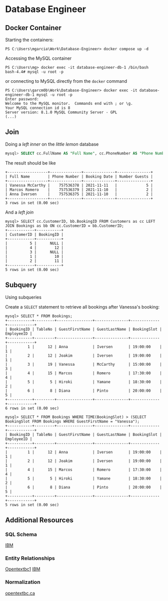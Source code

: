 # Database Engineer
 
## Docker Container

Starting the containers:

```
PS C:\Users\mgarcia\Work\Database-Engineer> docker compose up -d
```

Accessing the MySQL container

```
PS C:\Users\mg> docker exec -it database-engineer-db-1 /bin/bash
bash-4.4# mysql -u root -p
```

or connecting to MySQL directly from the `docker` command

```
PS C:\Users\garcm0b\Work\Database-Engineer> docker exec -it database-engineer-db-1 mysql -u root -p
Enter password:
Welcome to the MySQL monitor.  Commands end with ; or \g.
Your MySQL connection id is 8
Server version: 8.1.0 MySQL Community Server - GPL
(...)
```

## Join

Doing a _left inner_ on the _little lemon_ database

```sql
mysql> SELECT cc.FullName AS "Full Name", cc.PhoneNumber AS "Phone Number", bb.BookingDate as "Booking Date", bb.NumberOfGuests as "Number Guests" FROM Customers as cc INNER JOIN Bookings AS bb ON cc.CustomerID = bb.CustomerID;
```
The result should be like 

```
+------------------+--------------+--------------+---------------+
| Full Name        | Phone Number | Booking Date | Number Guests |
+------------------+--------------+--------------+---------------+
| Vanessa McCarthy |    757536378 | 2021-11-11   |             5 |
| Marcos Romero    |    757536379 | 2021-11-10   |             2 |
| Anna Iversen     |    757536375 | 2021-11-10   |             2 |
+------------------+--------------+--------------+---------------+
3 rows in set (0.00 sec)
```

And a _left join_

```
mysql> SELECT cc.CustomerID, bb.BookingID FROM Customers as cc LEFT JOIN Bookings as bb ON cc.CustomerID = bb.CustomerID;
+------------+-----------+
| CustomerID | BookingID |
+------------+-----------+
|          5 |      NULL |
|          4 |        12 |
|          3 |      NULL |
|          1 |        10 |
|          2 |        11 |
+------------+-----------+
5 rows in set (0.00 sec)
```

## Subquery

Using subqueries 

Create a `SELECT` statement to retrieve all bookings after Vanessa's booking:

```
mysql> SELECT * FROM Bookings;
+-----------+---------+----------------+---------------+-------------+------------+
| BookingID | TableNo | GuestFirstName | GuestLastName | BookingSlot | EmployeeID |
+-----------+---------+----------------+---------------+-------------+------------+
|         1 |      12 | Anna           | Iversen       | 19:00:00    |          1 |
|         2 |      12 | Joakim         | Iversen       | 19:00:00    |          1 |
|         3 |      19 | Vanessa        | McCarthy      | 15:00:00    |          3 |
|         4 |      15 | Marcos         | Romero        | 17:30:00    |          4 |
|         5 |       5 | Hiroki         | Yamane        | 18:30:00    |          2 |
|         6 |       8 | Diana          | Pinto         | 20:00:00    |          5 |
+-----------+---------+----------------+---------------+-------------+------------+
6 rows in set (0.00 sec)

mysql> SELECT * FROM Bookings WHERE TIME(BookingSlot) > (SELECT BookingSlot FROM Bookings WHERE GuestFirstName = "Vanessa");
+-----------+---------+----------------+---------------+-------------+------------+
| BookingID | TableNo | GuestFirstName | GuestLastName | BookingSlot | EmployeeID |
+-----------+---------+----------------+---------------+-------------+------------+
|         1 |      12 | Anna           | Iversen       | 19:00:00    |          1 |
|         2 |      12 | Joakim         | Iversen       | 19:00:00    |          1 |
|         4 |      15 | Marcos         | Romero        | 17:30:00    |          4 |
|         5 |       5 | Hiroki         | Yamane        | 18:30:00    |          2 |
|         6 |       8 | Diana          | Pinto         | 20:00:00    |          5 |
+-----------+---------+----------------+---------------+-------------+------------+
5 rows in set (0.00 sec)
```

## Additional Resources 

### SQL Schema

[IBM](https://www.ibm.com/topics/database-schema)

### Entity Relationships

[Opentextbc1](https://opentextbc.ca/dbdesign01/chapter/chapter-8-entity-relationship-model/)
[IBM](https://www.ibm.com/docs/en/ida/9.1.2?topic=entities-primary-foreign-keys)

### Normalization

[opentextbc.ca](https://opentextbc.ca/dbdesign01/chapter/chapter-12-normalization/)